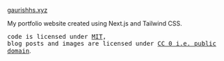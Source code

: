 [gaurishhs.xyz](https://gaurishhs.xyz)

My portfolio website created using Next.js and Tailwind CSS.

<samp>code is licensed under <a href='./LICENSE'>MIT</a>,<br> blog posts and images are licensed under <a href='./CC-0'>CC 0 i.e. public domain</a></samp>.